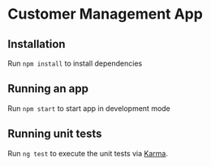 # Customer Management App

## Installation

Run `npm install` to install dependencies

## Running an app

Run `npm start` to start app in development mode

## Running unit tests

Run `ng test` to execute the unit tests via [Karma](https://karma-runner.github.io).
